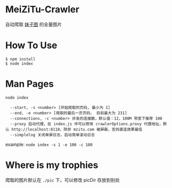 # MeiZiTu-Crawler

自动爬取 [妹子图](https://www.mzitu.com) 的全量图片

# How To Use

```
$ npm install
$ node index
```

# Man Pages

```
node index

  --start, -s <number> [开始爬取的页码, 最小为 1]
  --end, -e <number> [爬取的最后一页页码， 目前最大为 231]
  --connections, -c <number> 并发的连接数，默认值：12，100M 带宽下推荐 100
  --proxy 启动代理，在 index.js 中可以修改 crawlerOptions.proxy 代理地址，默认 http://localhost:8118，除非 mzitu.com 被屏蔽，否则直连效果最佳
  --simplelog 关闭单屏日志，启动简单滚动日志

```

example: `node index -s 1 -e 100 -c 100`

# Where is my trophies

爬取的图片默认在 `./pic` 下，可以修改 picDir 存放到别处
